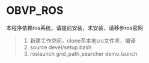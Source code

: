 # OBVP_ROS

本程序依赖ros系统，请提前安装，未安装，请移步ros官网

>  1. 新建工作空间，clone至本地src文件夹，编译
> 2. source devel/setup.bash
> 3. roslaunch grid_path_searcher demo.launch
